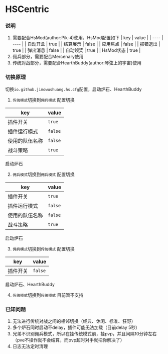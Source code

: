 # HSCentric

### 说明

1. 需要配合HsMod(author:Pik-4)使用，HsMod配置如下
|  key   | value  |
|  ----  | ----  |
| 自动开盒  | true |
| 结算展示  | false |
| 应用焦点  | false |
| 报错退出  | true |
| 弹出消息  | false |
| 自动领奖  | true |
| HsMod状态  | true |
2. 佣兵部分，需要配合Mercenary使用
3. 传统对战部分，需要配合HearthBuddy(author:琴弦上的宇宙)使用

### 切换原理
切换`io.github.jimowushuang.hs.cfg`配置，启动炉石、HearthBuddy

1. `传统模式`切换到`佣兵模式`
配置切换

|  key   | value  |
|  ----  | ----  |
| 插件开关  | `true` |
| 插件运行模式  | `false` |
| 使用的队伍名称  | `false` |
| 战斗策略  | `true` |

启动炉石

2. `佣兵模式`切换到`佣兵模式`
配置切换

|  key   | value  |
|  ----  | ----  |
| 插件开关  | `true` |
| 插件运行模式  | `false` |
| 使用的队伍名称  | `false` |
| 战斗策略  | `true` |

启动炉石

3. `佣兵模式`切换到`传统模式`
配置切换

|  key   | value  |
|  ----  | ----  |
| 插件开关  | `false` |

启动炉石、HearthBuddy

4. `传统模式`切换到`传统模式`
目前暂不支持

### 已知问题
1. 无法进行传统对战之间的相邻切换（经典、休闲、标准、狂野）
2. 多个炉石同时启动不delay，插件可能无法加载（目前delay 5秒）
3. 兄弟不识别佣兵模式，所以在挂传统模式前，挂pvp，并且间隔10分钟左右（pve不操作就不会结算，而pvp超时对手就把你解决了）
4. 日志无法定时清理

